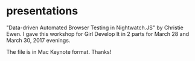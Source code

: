 # presentations

"Data-driven Automated Browser Testing in Nightwatch.JS" by Christie Ewen.  I gave this workshop for Girl Develop It in 2 parts for March 28 and March 30, 2017 evenings.

The file is in Mac Keynote format.  Thanks!



